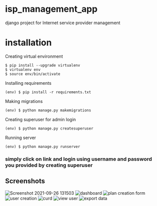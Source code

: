 # isp_management_app
django project for Internet service provider management
<h1>installation</h1>

Creating virtual environment
```
$ pip install --upgrade virtualenv
$ virtualenv env
$ source env/bin/activate
```
Installing requirements
```
(env) $ pip install -r requirements.txt
```
Making migrations
```
(env) $ python manage.py makemigrations
```
Creating superuser for admin login
```
(env) $ python manage.py createsuperuser
```
Running server

```
(env) $ python manage.py runserver
```
<h3>simply click on link and login using username and password you provided  by creating superuser</h3>

## Screenshots
![Screenshot 2021-09-26 131503](https://user-images.githubusercontent.com/70535612/134798892-1c9247a2-60be-432c-b454-c0256a15a900.png)
![dashboard](https://user-images.githubusercontent.com/70535612/157268348-d8e495c4-73b3-4b23-bb5c-508ae98b15d5.png)
![plan creation form](https://user-images.githubusercontent.com/70535612/134798953-42e318b4-448a-40e9-9144-ffd6d589e8ba.png)
![user creation](https://user-images.githubusercontent.com/70535612/134798959-d77670c4-3401-43b7-a16f-2a5b468be34a.png)
![curd ](https://user-images.githubusercontent.com/70535612/134800291-53370abb-d14d-499e-8b2e-6d2beeb9ca0f.png)
![view user](https://user-images.githubusercontent.com/70535612/134798963-b8f51905-5ee8-41a6-a615-f7b78cd38535.png)
![export data](https://user-images.githubusercontent.com/70535612/134800201-c90d41c0-eb70-4b12-9b38-7201ba2a05e5.png)
